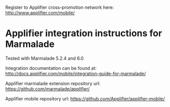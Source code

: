 Register to Applifier cross-promotion network here: http://www.applifier.com/mobile/ 

# Applifier integration instructions for Marmalade #

Tested with Marmalade 5.2.4 and 6.0

Integration documentation can be found at: http://docs.applifier.com/mobile/integration-guide-for-marmalade/

Applifier marmalade extension repository url: https://github.com/marmalade/applifier/

Applifier mobile repository url: https://github.com/Applifier/applifier-mobile/

